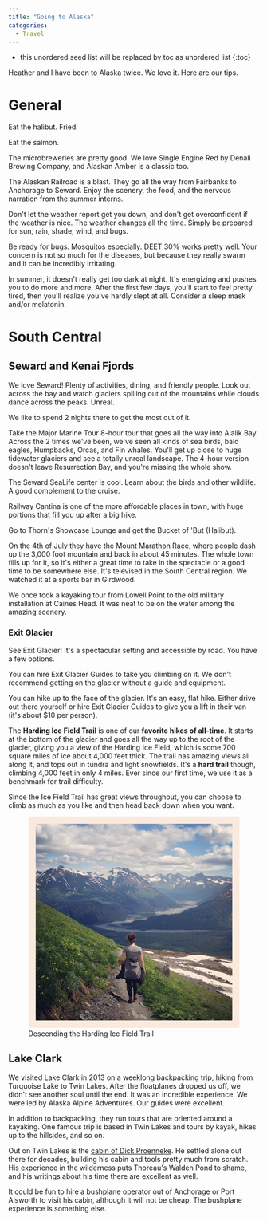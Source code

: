 ```yaml
---
title: "Going to Alaska"
categories:
  - Travel
---
```

* this unordered seed list will be replaced by toc as unordered list
{:toc}

Heather and I have been to Alaska twice. We love it. Here are our tips.

# General
Eat the halibut. Fried.

Eat the salmon.

The microbreweries are pretty good. We love Single Engine Red by Denali Brewing Company, and Alaskan Amber is a classic too.

The Alaskan Railroad is a blast. They go all the way from Fairbanks to Anchorage to Seward. Enjoy the scenery, the food, and the nervous narration from the summer interns.

Don't let the weather report get you down, and don't get overconfident if the weather is nice. The weather changes all the time. Simply be prepared for sun, rain, shade, wind, and bugs.

Be ready for bugs. Mosquitos especially. DEET 30% works pretty well. Your concern is not so much for the diseases, but because they really swarm and it can be incredibly irritating.

In summer, it doesn't really get too dark at night. It's energizing and pushes you to do more and more. After the first few days, you'll start to feel pretty tired, then you'll realize you've hardly slept at all. Consider a sleep mask and/or melatonin.

# South Central

## Seward and Kenai Fjords
We love Seward! Plenty of activities, dining, and friendly people. Look out across the bay and watch glaciers spilling out of the mountains while clouds dance across the peaks. Unreal.

We like to spend 2 nights there to get the most out of it.

Take the Major Marine Tour 8-hour tour that goes all the way into Aialik Bay. Across the 2 times we've been, we've seen all kinds of sea birds, bald eagles, Humpbacks, Orcas, and Fin whales. You'll get up close to huge tidewater glaciers and see a totally unreal landscape. The 4-hour version doesn't leave Resurrection Bay, and you're missing the whole show.

The Seward SeaLife center is cool. Learn about the birds and other wildlife. A good complement to the cruise.

Railway Cantina is one of the more affordable places in town, with huge portions that fill you up after a big hike.

Go to Thorn's Showcase Lounge and get the Bucket of 'But (Halibut).

On the 4th of July they have the Mount Marathon Race, where people dash up the 3,000 foot mountain and back in about 45 minutes. The whole town fills up for it, so it's either a great time to take in the spectacle or a good time to be somewhere else. It's televised in the South Central region. We watched it at a sports bar in Girdwood.

We once took a kayaking tour from Lowell Point to the old military installation at Caines Head. It was neat to be on the water among the amazing scenery.

### Exit Glacier
See Exit Glacier! It's a spectacular setting and accessible by road. You have a few options.

You can hire Exit Glacier Guides to take you climbing on it. We don't recommend getting on the glacier without a guide and equipment.

You can hike up to the face of the glacier. It's an easy, flat hike. Either drive out there yourself or hire Exit Glacier Guides to give you a lift in their van (it's about $10 per person).

The **Harding Ice Field Trail** is one of our **favorite hikes of all-time**. It starts at the bottom of the glacier and goes all the way up to the root of the glacier, giving you a view of the Harding Ice Field, which is some 700 square miles of ice about 4,000 feet thick. The trail has amazing views all along it, and tops out in tundra and light snowfields. It's a **hard trail** though, climbing 4,000 feet in only 4 miles. Ever since our first time, we use it as a benchmark for trail difficulty.

Since the Ice Field Trail has great views throughout, you can choose to climb as much as you like and then head back down when you want.

<figure>
  <img src="\assets\images\2020-01-20-going-to-alaska\harding-ice-field-trail.jpg">
  <figcaption>Descending the Harding Ice Field Trail</figcaption>
</figure>

## Lake Clark
We visited Lake Clark in 2013 on a weeklong backpacking trip, hiking from Turquoise Lake to Twin Lakes. After the floatplanes dropped us off, we didn't see another soul until the end. It was an incredible experience. We were led by Alaska Alpine Adventures. Our guides were excellent.

In addition to backpacking, they run tours that are oriented around a kayaking. One famous trip is based in Twin Lakes and tours by kayak, hikes up to the hillsides, and so on.

Out on Twin Lakes is the [cabin of Dick Proenneke](https://www.nps.gov/lacl/planyourvisit/visit-proenneke-cabin.htm). He settled alone out there for decades, building his cabin and tools pretty much from scratch. His experience in the wilderness puts Thoreau's Walden Pond to shame, and his writings about his time there are excellent as well.

It could be fun to hire a bushplane operator out of Anchorage or Port Alsworth to visit his cabin, although it will not be cheap. The bushplane experience is something else.
